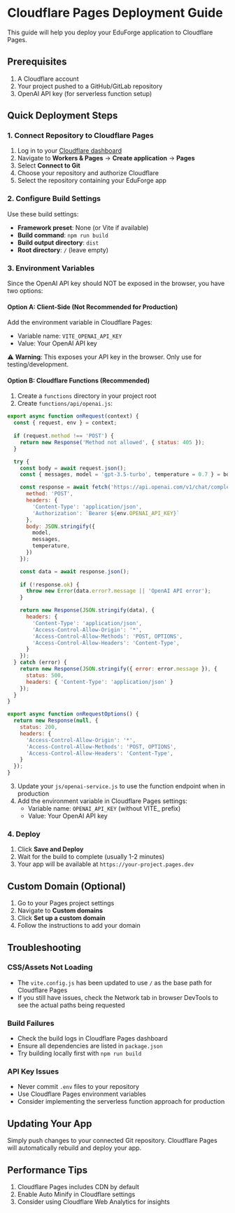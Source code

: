 # Cloudflare Pages Deployment Guide

This guide will help you deploy your EduForge application to Cloudflare Pages.

## Prerequisites

1. A Cloudflare account
2. Your project pushed to a GitHub/GitLab repository
3. OpenAI API key (for serverless function setup)

## Quick Deployment Steps

### 1. Connect Repository to Cloudflare Pages

1. Log in to your [Cloudflare dashboard](https://dash.cloudflare.com/)
2. Navigate to **Workers & Pages** → **Create application** → **Pages**
3. Select **Connect to Git**
4. Choose your repository and authorize Cloudflare
5. Select the repository containing your EduForge app

### 2. Configure Build Settings

Use these build settings:

- **Framework preset**: None (or Vite if available)
- **Build command**: `npm run build`
- **Build output directory**: `dist`
- **Root directory**: `/` (leave empty)

### 3. Environment Variables

Since the OpenAI API key should NOT be exposed in the browser, you have two options:

#### Option A: Client-Side (Not Recommended for Production)
Add the environment variable in Cloudflare Pages:
- Variable name: `VITE_OPENAI_API_KEY`
- Value: Your OpenAI API key

⚠️ **Warning**: This exposes your API key in the browser. Only use for testing/development.

#### Option B: Cloudflare Functions (Recommended)
1. Create a `functions` directory in your project root
2. Create `functions/api/openai.js`:

```javascript
export async function onRequest(context) {
  const { request, env } = context;
  
  if (request.method !== 'POST') {
    return new Response('Method not allowed', { status: 405 });
  }

  try {
    const body = await request.json();
    const { messages, model = 'gpt-3.5-turbo', temperature = 0.7 } = body;

    const response = await fetch('https://api.openai.com/v1/chat/completions', {
      method: 'POST',
      headers: {
        'Content-Type': 'application/json',
        'Authorization': `Bearer ${env.OPENAI_API_KEY}`
      },
      body: JSON.stringify({
        model,
        messages,
        temperature,
      })
    });

    const data = await response.json();
    
    if (!response.ok) {
      throw new Error(data.error?.message || 'OpenAI API error');
    }

    return new Response(JSON.stringify(data), {
      headers: {
        'Content-Type': 'application/json',
        'Access-Control-Allow-Origin': '*',
        'Access-Control-Allow-Methods': 'POST, OPTIONS',
        'Access-Control-Allow-Headers': 'Content-Type',
      }
    });
  } catch (error) {
    return new Response(JSON.stringify({ error: error.message }), {
      status: 500,
      headers: { 'Content-Type': 'application/json' }
    });
  }
}

export async function onRequestOptions() {
  return new Response(null, {
    status: 200,
    headers: {
      'Access-Control-Allow-Origin': '*',
      'Access-Control-Allow-Methods': 'POST, OPTIONS',
      'Access-Control-Allow-Headers': 'Content-Type',
    }
  });
}
```

3. Update your `js/openai-service.js` to use the function endpoint when in production
4. Add the environment variable in Cloudflare Pages settings:
   - Variable name: `OPENAI_API_KEY` (without VITE_ prefix)
   - Value: Your OpenAI API key

### 4. Deploy

1. Click **Save and Deploy**
2. Wait for the build to complete (usually 1-2 minutes)
3. Your app will be available at `https://your-project.pages.dev`

## Custom Domain (Optional)

1. Go to your Pages project settings
2. Navigate to **Custom domains**
3. Click **Set up a custom domain**
4. Follow the instructions to add your domain

## Troubleshooting

### CSS/Assets Not Loading
- The `vite.config.js` has been updated to use `/` as the base path for Cloudflare Pages
- If you still have issues, check the Network tab in browser DevTools to see the actual paths being requested

### Build Failures
- Check the build logs in Cloudflare Pages dashboard
- Ensure all dependencies are listed in `package.json`
- Try building locally first with `npm run build`

### API Key Issues
- Never commit `.env` files to your repository
- Use Cloudflare Pages environment variables
- Consider implementing the serverless function approach for production

## Updating Your App

Simply push changes to your connected Git repository. Cloudflare Pages will automatically rebuild and deploy your app.

## Performance Tips

1. Cloudflare Pages includes CDN by default
2. Enable Auto Minify in Cloudflare settings
3. Consider using Cloudflare Web Analytics for insights